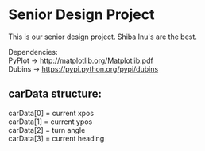 # Senior Design Project
This is our senior design project. Shiba Inu's are the best.  

Dependencies:  
PyPlot -> http://matplotlib.org/Matplotlib.pdf  
Dubins -> https://pypi.python.org/pypi/dubins  

carData structure:
-
carData[0] = current xpos  
carData[1] = current ypos  
carData[2] = turn angle  
carData[3] = current heading  